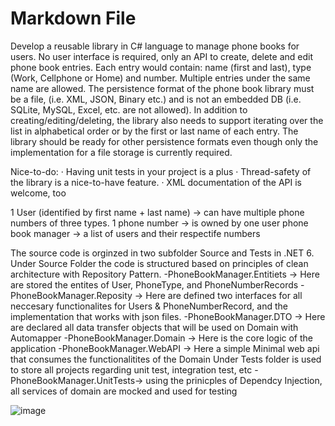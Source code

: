 ﻿# Markdown File

Develop a reusable library in C# language to manage phone books for users. 
No user interface is required, only an API to create, delete and edit phone book entries. 
Each entry would contain: name (first and last), type (Work, Cellphone or Home) and number. 
Multiple entries under the same name are allowed. 
The persistence format of the phone book library must be a file, (i.e. XML, JSON, Binary etc.) and is not an embedded DB (i.e. SQLite, MySQL, Excel, etc. are not allowed).
In addition to creating/editing/deleting, the library also needs to support iterating over the list in alphabetical order or by the first or last name of each entry.
The library should be ready for other persistence formats even though only the implementation for a file storage is currently required. 
 
Nice-to-do:
·         Having unit tests in your project is a plus 
·         Thread-safety of the library is a nice-to-have feature.
·         XML documentation of the API is welcome, too

1 User (identified by first name + last name) -> can have multiple phone numbers of three types.
1 phone number -> is owned by one user
phone book manager -> a list of users and their respectife numbers

The source code is orginzed in two subfolder Source and Tests in .NET 6.
Under Source Folder the code is structured based on principles of clean architecture with Repository Pattern.
  -PhoneBookManager.Entitiets -> Here are stored the entites of User, PhoneType, and PhoneNumberRecords
  -PhoneBookManager.Reposity ->  Here are defined two interfaces for all neccesary functionalites  for Users & PhoneNumberRecord, and the implementation that works with json files.
  -PhoneBookManager.DTO -> Here are declared all  data transfer objects that will be used on Domain with Automapper
  -PhoneBookManager.Domain -> Here is the core logic of the application
  -PhoneBookManager.WebAPI -> Here a simple Minimal web api that consumes the functionalitites of the Domain
Under Tests folder is used to store all projects regarding unit test, integration test, etc
   -PhoneBookManager.UnitTests-> using the prinicples of Dependcy Injection, all services of domain are mocked and used for testing
   
   ![image](https://user-images.githubusercontent.com/41747651/151966817-46543970-eb5b-4ea7-a881-9f6b0bb36604.png)





